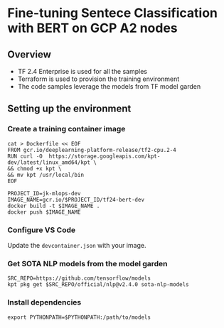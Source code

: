 # Fine-tuning Sentece Classification with BERT on GCP A2 nodes

## Overview

* TF 2.4 Enterprise is used for all the samples
* Terraform is used to provision the training environment
* The code samples leverage the models from TF model garden

## Setting up the environment

### Create a training container image

```
cat > Dockerfile << EOF
FROM gcr.io/deeplearning-platform-release/tf2-cpu.2-4
RUN curl -O  https://storage.googleapis.com/kpt-dev/latest/linux_amd64/kpt \
&& chmod +x kpt \
&& mv kpt /usr/local/bin
EOF
```

```
PROJECT_ID=jk-mlops-dev
IMAGE_NAME=gcr.io/$PROJECT_ID/tf24-bert-dev
docker build -t $IMAGE_NAME .
docker push $IMAGE_NAME
``` 

### Configure VS Code

Update the `devcontainer.json` with your image.



### Get SOTA NLP models from the model garden

```
SRC_REPO=https://github.com/tensorflow/models
kpt pkg get $SRC_REPO/official/nlp@v2.4.0 sota-nlp-models
```



### Install dependencies

```
export PYTHONPATH=$PYTHONPATH:/path/to/models
```

```

```
